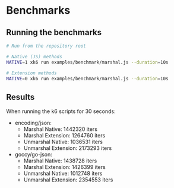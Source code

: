 # Benchmarks

## Running the benchmarks

```bash
# Run from the repository root

# Native (JS) methods
NATIVE=1 xk6 run examples/benchmark/marshal.js --duration=10s

# Extension methods
NATIVE=0 xk6 run examples/benchmark/marshal.js --duration=10s


```

## Results

When running the k6 scripts for 30 seconds:

- encoding/json:
  - Marshal Native: 1442320 iters
  - Marshal Extension: 1264760 iters
  - Unmarshal Native: 1036531 iters
  - Unmarshal Extension: 2173293 iters
- goccy/go-json:
  - Marshal Native: 1438728 iters
  - Marshal Extension: 1426399 iters
  - Unmarshal Native: 1012748 iters
  - Unmarshal Extension: 2354553 iters
